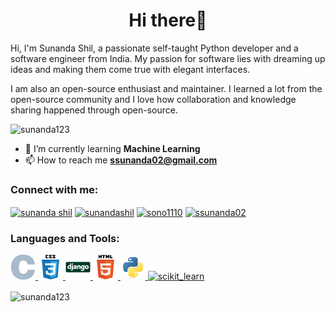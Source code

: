 <h1 align="center">Hi there👋</h1>
<p align="left">Hi, I'm Sunanda Shil, a passionate self-taught Python developer and a  software engineer from India. My passion for software lies with dreaming up ideas and making them come true with elegant interfaces.</p>
<p align="left">I am also an open-source enthusiast and maintainer. I learned a lot from the open-source community and I love how collaboration and knowledge sharing happened through open-source.</p>


<p align="left"> <img src="https://komarev.com/ghpvc/?username=sunanda123&label=Profile%20views&color=0e75b6&style=flat" alt="sunanda123" /> </p>


- 🌱 I’m currently learning **Machine Learning**
- 📫 How to reach me **ssunanda02@gmail.com**
<h3 align="left">Connect with me:</h3>
<p align="left">
<a href="https://linkedin.com/in/sunanda shil" target="blank"><img align="center" src="https://cdn.jsdelivr.net/npm/simple-icons@3.0.1/icons/linkedin.svg" alt="sunanda shil" height="30" width="40" /></a>
<a href="https://fb.com/Sunando SHil(sono)" target="blank"><img align="center" src="https://cdn.jsdelivr.net/npm/simple-icons@3.0.1/icons/facebook.svg" alt="sunandashil" height="30" width="40" /></a>
<a href="https://instagram.com/sono1110" target="blank"><img align="center" src="https://cdn.jsdelivr.net/npm/simple-icons@3.0.1/icons/instagram.svg" alt="sono1110" height="30" width="40" color="blue" /></a>
<a href="https://www.hackerrank.com/ssunanda02" target="blank"><img align="center" src="https://cdn.jsdelivr.net/npm/simple-icons@3.0.1/icons/hackerrank.svg" alt="ssunanda02" height="30" width="40" /></a>
</p>

<h3 align="left">Languages and Tools:</h3>
<p align="left"> <a href="https://www.cprogramming.com/" target="_blank"> <img src="https://raw.githubusercontent.com/devicons/devicon/master/icons/c/c-original.svg" alt="c" width="40" height="40"/> </a> <a href="https://www.w3schools.com/css/" target="_blank"> <img src="https://raw.githubusercontent.com/devicons/devicon/master/icons/css3/css3-original-wordmark.svg" alt="css3" width="40" height="40"/> </a> <a href="https://www.djangoproject.com/" target="_blank"> <img src="https://raw.githubusercontent.com/devicons/devicon/master/icons/django/django-original.svg" alt="django" width="40" height="40"/> </a> <a href="https://www.w3.org/html/" target="_blank"> <img src="https://raw.githubusercontent.com/devicons/devicon/master/icons/html5/html5-original-wordmark.svg" alt="html5" width="40" height="40"/> </a> <a href="https://www.python.org" target="_blank"> <img src="https://raw.githubusercontent.com/devicons/devicon/master/icons/python/python-original.svg" alt="python" width="40" height="40"/> </a> <a href="https://scikit-learn.org/" target="_blank"> <img src="https://upload.wikimedia.org/wikipedia/commons/0/05/Scikit_learn_logo_small.svg" alt="scikit_learn" width="40" height="40"/> </a> </p>

<p><img align="center" src="https://github-readme-stats.vercel.app/api/top-langs?username=sunanda123&show_icons=true&locale=en&layout=compact" alt="sunanda123" /></p>
